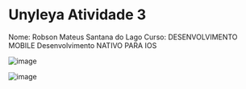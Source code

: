 # Unyleya Atividade 3

Nome: Robson Mateus Santana do Lago
Curso: DESENVOLVIMENTO MOBILE
Desenvolvimento NATIVO PARA IOS

![image](https://github.com/mateussantana20/unyleya-atv3/assets/49589069/3c069024-bfa7-4732-80b8-cc9db4d9e232)

![image](https://github.com/mateussantana20/unyleya-atv3/assets/49589069/a4a84cdd-bc23-45cb-a1fe-36928099ae08)


